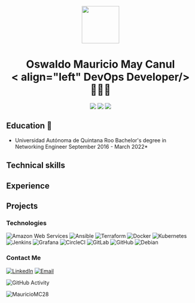 <p align="center">
  <img src="https://avatars.githubusercontent.com/u/43622268?s=400&u=604c2c8e5db1ab741804b1457886f0342232da92&v=4" align="center" height="100"></img>
</p>
<div align="center">
  <h1>Oswaldo Mauricio May Canul <br>< align="left" DevOps Developer/>👨🏽‍💻</h1>
</div>

<p align="center">
  <a href="https://www.linkedin.com/in/mauricio-may28"><img src="https://img.shields.io/badge/LinkedIn-FFFFFF?style=flat-square&logo=linkedin&logoColor=blue"></a>
  <a href="https://gravatar.com/mauriciomaycanul"><img src="https://img.shields.io/badge/Gravatar-FFFFFF?style=flat-square&logo=gravatar&logoColor=blue"></a>
  <a href="mailto:mauriciio2a@gmail.com"><img src="https://img.shields.io/badge/E--mail-FFFFFF?style=flat-square&logo=gmail&logoColor=red"></a>
</p>


## Education 🏫

- Universidad Autónoma de Quintana Roo
Bachelor's degree in Networking Engineer September 2016 - March 2022*

## Technical skills

## Experience

## Projects

### Technologies
![Amazon Web Services](https://img.shields.io/badge/-AWS-333333?style=flat&logo=amazonwebservices)
![Ansible](https://img.shields.io/badge/-Ansible-333333?style=flat&logo=ansible)
![Terraform](https://img.shields.io/badge/-Terraform-333333?style=flat&logo=terraform)
![Docker](https://img.shields.io/badge/-Docker-333333?style=flat&logo=docker)
![Kubernetes](https://img.shields.io/badge/-Kubernetes-333333?style=flat&logo=kubernetes)
![Jenkins](https://img.shields.io/badge/-Jenkins-333333?style=flat&logo=jenkins)
![Grafana](https://img.shields.io/badge/-Grafana-333333?style=flat&logo=Grafana)
![CircleCI](https://img.shields.io/badge/-CircleCI-333333?style=flat&logo=circleci)
![GitLab](https://img.shields.io/badge/-Gitlab-333333?style=flat&logo=gitlab)
![GitHub](https://img.shields.io/badge/-Github-333333?style=flat&logo=github)
![Debian](https://img.shields.io/badge/-Debian-333333?style=flat&logo=debian)

### Contact Me
<a href="https://www.linkedin.com/in/mauricio-may28/"><img alt="LinkedIn" src="https://img.shields.io/badge/LinkedIn-Mauricio_May-blue?style=flat-square&logo=linkedin"></a>
<a href="mauriciio2a@gmail.com"><img alt="Email" src="https://img.shields.io/badge/Gmail-mauriciio2a@gmail.com-blue?style=flat-square&logo=gmail"></a>

![GitHub Activity](https://github-readme-stats.vercel.app/api?username=MauricioMC28&show_icons=true)

<p align="left"> <img src="https://komarev.com/ghpvc/?username=MauricioMC28&label=Profile%20views&color=0e75b6&style=flat" alt="MauricioMC28" /> </p>
